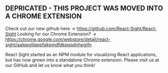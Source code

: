 ## DEPRICATED - THIS PROJECT WAS MOVED INTO A CHROME EXTENSION

Check out our new github here -> https://github.com/React-Sight/React-Sight
Looking for our Chrome Extension? -> https://chrome.google.com/webstore/detail/react-sight/aalppolilappfakpmdfdkpppdnhpgifn

React Sight started as an NPM module for visualizing React applications, but has now grown into a standalone Chrome extension. Please visit us at our GitHub and let us know what you think!

